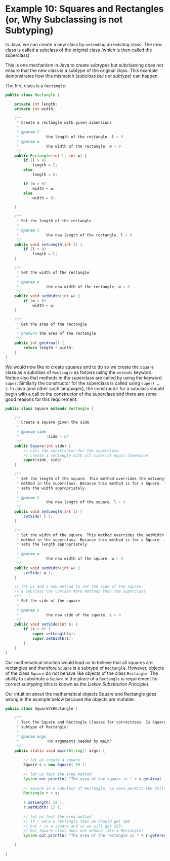 Example 10: Squares and Rectangles (or, Why Subclassing is not Subtyping)
=========


In Java, we can create a new class by `extend`ing an existing class. The new class is called a subclass of the original class (which is then called the superclass).

This is one mechanism in Java to create subtypes but subclassing does not ensure that the new class is a subtype of the original class. This example demonstrates how this mismatch (_subclass but not subtype_) can happen.

The first class is a `Rectangle`:

```java
public class Rectangle {

	private int length;
	private int width;

	/**
	 * Create a rectangle with given dimensions
	 * 
	 * @param l
	 *            the length of the rectangle, l > 0
	 * @param w
	 *            the width of the rectangle, w > 0
	 */
	public Rectangle(int l, int w) {
		if (l > 0)
			length = l;
		else
			length = 0;

		if (w > 0)
			width = w;
		else
			width = 0;

	}

	/**
	 * Set the length of the rectangle
	 * 
	 * @param l
	 *            the new length of the rectangle, l > 0
	 */
	public void setLength(int l) {
		if (l > 0)
			length = l;
	}

	/**
	 * Set the width of the rectangle
	 * 
	 * @param w
	 *            the new width of the rectangle, w > 0
	 */
	public void setWidth(int w) {
		if (w > 0)
			width = w;
	}

	/**
	 * Get the area of the rectangle
	 * 
	 * @return the area of the rectangle
	 */
	public int getArea() {
		return length * width;
	}
}
```

We would now like to create squares and to do so we create the `Square` class as a subclass of `Rectangle` as follows using the `extends` keyword. Notice also that methods in the superclass are called by using the keyword `super`. Similarly the constructor for the superclass is called using `super( … )`. In Java (and other such languages), the constructor for a subclass should begin with a call to the constructor of the superclass and there are some good reasons for this requirement.

```java
public class Square extends Rectangle {

	/**
	 * Create a square given the side
	 * 
	 * @param side
	 *            (side > 0)
	 */
	public Square(int side) {
		// call the constructor for the superclass
		// create a rectangle with all sides of equal dimension
		super(side, side);
	}

	/**
	 * Set the length of the square. This method overrides the setLength( int )
	 * method in the superclass. Because this method is for a Square, it also
	 * sets the width appropriately.
	 * 
	 * @param l
	 *            the new length of the square, l > 0
	 */
	public void setLength(int l) {
		setSide( l );
	}

	/**
	 * Set the width of the square. This method overrides the setWidth( int )
	 * method in the superclass. Because this method is for a Square, it also
	 * sets the length appropriately.
	 * 
	 * @param w
	 *            the new width of the square, w > 0
	 */
	public void setWidth(int w) {
		setSide( w );
	}

	// let us add a new method to set the side of the square
	// a subclass can contain more methods than the superclass
	/**
	 * Set the side of the square
	 * 
	 * @param s
	 *            the new side of the square, s > 0
	 */
	public void setSide(int s) {
		if (s > 0) {
			super.setLength(s);
			super.setWidth(s);
		}
	}
}
```

Our mathematical intuition would lead us to believe that all squares are rectangles and therefore `Square` is a subtype of `Rectangle`. However, objects of the class `Square` do not behave like objects of the class `Rectangle`. The ability to substitute a `Square` in the place of a `Rectangle` is requirement for correct subtyping (this is known as the *Liskov Substitution Principle*). 

Our intuition about the mathematical objects Square and Rectangle goes wrong in the example below because the objects are mutable.

```java
public class SquareVsRectangle {

	/**
	 * Test the Square and Rectangle classes for correctness. Is Square a
	 * subtype of Rectangle?
	 * 
	 * @param args
	 *            (no arguments needed by main)
	 */
	public static void main(String[] args) {
		
		// let us create a square
		Square s = new Square( 10 );
		
		// let us test the area method
		System.out.println( "The area of the square is " + s.getArea( ) ); // we should see 100
		
		// Square is a subclass of Rectangle, so Java permits the following:
		Rectangle r = s;
		
		r.setLength( 12 );
		r.setWidth( 15 );
		
		// let us test the area method
		// If r were a rectangle then we should get 180
		// but r is a square and so we will get 225!
		// Our Square class does not behave like a Rectangle!
		System.out.println( "The area of the rectangle is " + r.getArea( ) ); 

	}

}
``` 
